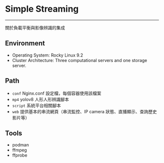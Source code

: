 # Simple Streaming
---

關於負載平衡與影像辨識的集成

## Environment

* Operating System: Rocky Linux 9.2
* Cluster Architecture: Three computational servers and one storage server.


## Path

* `conf` Nginx.conf 設定檔，每個容器使用該檔案
* `mp4` yolov8 人形人形辨識腳本
* `script` 系統平台相關腳本
* `web` 提供基本的串流網頁（串流監控、IP camera 狀態、直播顯示、查詢歷史影片等）

## Tools

* podman
* ffmpeg
* ffprobe

